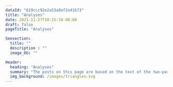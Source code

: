 ```yaml
---
dataId: "619ccc92e2a53a0af2a41673"
title: "Analyses"
date: 2021-11-27T10:15:34-08:00
draft: false
pageTitle: "Analyses"

Seosection:
  title: ""
  description : ""
  image_OG: ""

Header:
  heading: "Analyses"
  summary: "The posts on this page are based on the text of the two-part paper we published in “Psychology in Russia: state of the art”. The published part 1 (pdf) and part 2 (pdf} can be found on the journal’s website. These form a full introduction to core cognition as we have defined it now. More accessible introductions can be found here"
  img_background: /images/triangles.svg
---
```

